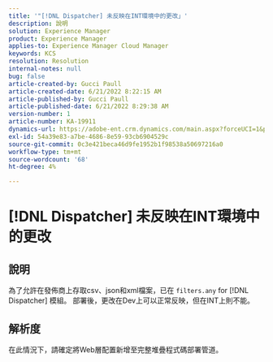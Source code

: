 ```yaml
---
title: '"[!DNL Dispatcher] 未反映在INT環境中的更改」'
description: 說明
solution: Experience Manager
product: Experience Manager
applies-to: Experience Manager Cloud Manager
keywords: KCS
resolution: Resolution
internal-notes: null
bug: false
article-created-by: Gucci Paull
article-created-date: 6/21/2022 8:22:15 AM
article-published-by: Gucci Paull
article-published-date: 6/21/2022 8:29:38 AM
version-number: 1
article-number: KA-19911
dynamics-url: https://adobe-ent.crm.dynamics.com/main.aspx?forceUCI=1&pagetype=entityrecord&etn=knowledgearticle&id=0a385a3e-3bf1-ec11-bb3d-6045bd015716
exl-id: 54a39e83-a7be-4686-8e59-93cb6904529c
source-git-commit: 0c3e421beca46d9fe1952b1f98538a50697216a0
workflow-type: tm+mt
source-wordcount: '68'
ht-degree: 4%

---
```


# [!DNL Dispatcher] 未反映在INT環境中的更改

## 說明

為了允許在發佈商上存取csv、json和xml檔案，已在 `filters.any` for [!DNL Dispatcher] 模組。 部署後，更改在Dev上可以正常反映，但在INT上則不能。

## 解析度

在此情況下，請確定將Web層配置新增至完整堆疊程式碼部署管道。
